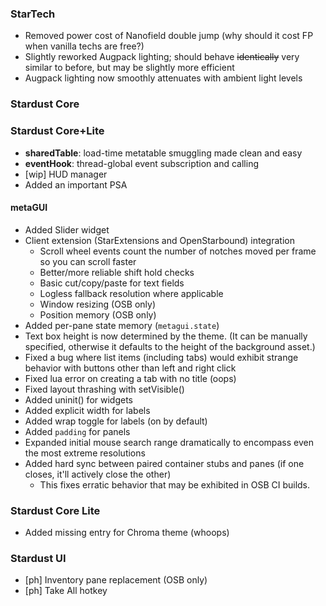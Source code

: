 ### StarTech
- Removed power cost of Nanofield double jump (why should it cost FP when vanilla techs are free?)
- Slightly reworked Augpack lighting; should behave ~~identically~~ very similar to before, but may be slightly more efficient
- Augpack lighting now smoothly attenuates with ambient light levels

### Stardust Core

### Stardust Core+Lite
- **sharedTable**: load-time metatable smuggling made clean and easy
- **eventHook**: thread-global event subscription and calling
- [wip] HUD manager
- Added an important PSA

#### metaGUI
- Added Slider widget
- Client extension (StarExtensions and OpenStarbound) integration
  - Scroll wheel events count the number of notches moved per frame so you can scroll faster
  - Better/more reliable shift hold checks
  - Basic cut/copy/paste for text fields
  - Logless fallback resolution where applicable
  - Window resizing (OSB only)
  - Position memory (OSB only)
- Added per-pane state memory (`metagui.state`)
- Text box height is now determined by the theme. (It can be manually specified, otherwise it defaults to the height of the background asset.)
- Fixed a bug where list items (including tabs) would exhibit strange behavior with buttons other than left and right click
- Fixed lua error on creating a tab with no title (oops)
- Fixed layout thrashing with setVisible()
- Added uninit() for widgets
- Added explicit width for labels
- Added wrap toggle for labels (on by default)
- Added `padding` for panels
- Expanded initial mouse search range dramatically to encompass even the most extreme resolutions
- Added hard sync between paired container stubs and panes (if one closes, it'll actively close the other)
  - This fixes erratic behavior that may be exhibited in OSB CI builds.

### Stardust Core Lite
- Added missing entry for Chroma theme (whoops)

### Stardust UI
- [ph] Inventory pane replacement (OSB only)
- [ph] Take All hotkey
